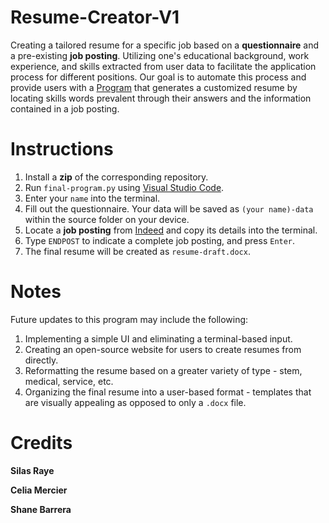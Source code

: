 # Resume-Creator-V1
Creating a tailored resume for a specific job based on a **questionnaire** and a pre-existing **job posting**. Utilizing one's educational background, work experience, and skills extracted from user data to facilitate the application process for different positions. Our goal is to automate this process and provide users with a [Program](https://docs.google.com/document/d/1no8bt4Vl_ngE7u_FqTtYrcEvz9cRQZMV-iriTJQQ_Ic/edit?usp=sharing) that generates a customized resume by locating skills words prevalent through their answers and the information contained in a job posting.
# Instructions
1. Install a **zip** of the corresponding repository.
2. Run `final-program.py` using [Visual Studio Code](https://code.visualstudio.com/).
3. Enter your `name` into the terminal.
4. Fill out the questionnaire. Your data will be saved as `(your name)-data` within the source folder on your device.
5. Locate a **job posting** from [Indeed](https://www.indeed.com/?aceid=&gclid=CjwKCAjw5remBhBiEiwAxL2M9-pnLuxL9aJPS8UisEOCIFVx20fqImSeTwzhiDEAoltwoHYOxmPq2RoCY1cQAvD_BwE&gclsrc=aw.ds) and copy its details into the terminal.
6. Type `ENDPOST` to indicate a complete job posting, and press `Enter`.
7. The final resume will be created as `resume-draft.docx`.
# Notes
Future updates to this program may include the following:
1. Implementing a simple UI and eliminating a terminal-based input.
2. Creating an open-source website for users to create resumes from directly.
3. Reformatting the resume based on a greater variety of type - stem, medical, service, etc.
4. Organizing the final resume into a user-based format - templates that are visually appealing as opposed to only a `.docx` file.
# Credits 
**Silas Raye**

**Celia Mercier**

**Shane Barrera**

